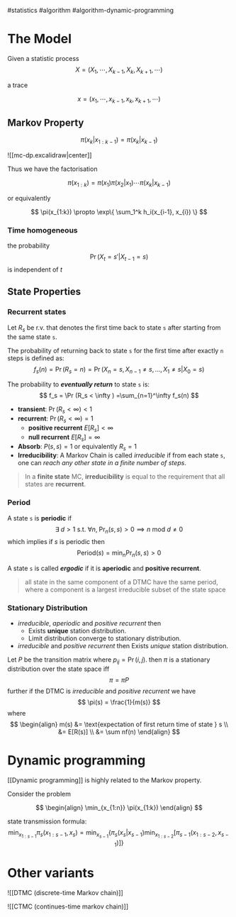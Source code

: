 #statistics #algorithm #algorithm-dynamic-programming 


# The Model

Given a statistic process 
$$
X = (X_1, \cdots, X_{k-1}, X_k, X_{k+1}, \cdots)
$$

a trace

$$
x = (x_1, \cdots, x_{k-1}, x_k, x_{k+1}, \cdots)
$$

## Markov Property
$$
	\pi(x_k|x_{1:k-1}) = \pi(x_k|x_{k-1})
$$

![[mc-dp.excalidraw|center]]

Thus we have the factorisation

$$
\pi(x_{1:k}) = \pi(x_1)\pi(x_2|x_1) \cdots\pi(x_k|x_{k-1})
$$

or equivalently

$$
\pi(x_{1:k}) \propto \exp\{ \sum_1^k h_i(x_{i-1}, x_{i}) \}
$$

### Time homogeneous
the probability 
$$
\Pr(X_t=s'|X_{t-1}=s)
$$
is independent of $t$

## State Properties

### Recurrent states
Let $R_s$ be r.v. that denotes the first time back to state `s` after starting from the same state `s`.

The probability of returning back to state `s` for the first time after exactly `n` steps is defined as:
$$
	f_s(n)=\Pr(R_s=n) = \Pr(X_n=s,X_{n-1}\neq s,\dots,X_1\neq s | X_0=s)
$$

The probability to ***eventually return*** to state `s` is:
$$
	f_s = \Pr (R_s < \infty ) =\sum_{n=1}^\infty f_s(n)
$$

- **transient**: $\Pr (R_s < \infty ) <1$
- **recurrent**: $\Pr (R_s < \infty ) =1$
	- **positive recurrent** $E[R_s] < \infty$
	- **null recurrent** $E[R_s] = \infty$
- **Absorb**: $P(s, s)=1$ or equivalently $R_s=1$
- **Irreducibility**:    A Markov Chain is called _irreducible_ if from each state `s`, one can *reach any other state in a finite number of steps*.

> In a __finite state__ MC, **irreducibility** is equal to the requirement that all states are **recurrent**.

### Period

A state `s` is **periodic** if
$$
   \exists \; d > 1 \text{ s.t. } \forall n, \;\Pr_n(s, s) > 0  \implies n \text{ mod } d \neq 0 
$$
which implies if $s$ is periodic then
$$
  \text{Period}(s) = \min_n \Pr_n(s, s) > 0
$$

A state `s` is called ***ergodic*** if it is **aperiodic** and **positive recurrent**.

> all state in the same component of a DTMC have the same period, where a component is a largest irreducible subset of the state space 


### Stationary Distribution

- _irreducible_, _aperiodic_ and _positive recurrent_ then
	- Exists **unique** station distribution.
	- Limit distribution converge to stationary distribution.
- _irreducible_ and _positive recurrent_ then Exists *unique* station distribution.

Let $P$ be the transition matrix where $p_{ij} = \Pr(i, j)$. then $\pi$ is a stationary distribution over the state space iff
$$
  \pi = \pi P
$$
further if the DTMC is _irreducible_ and _positive recurrent_ we have
$$
  \pi(s) = \frac{1}{m(s)}
$$
where 
$$
\begin{align}
  m(s) &= \text{expectation of first return time of state } s \\
       &= E[R(s)] \\
       &= \sum nf(n) 
\end{align}
$$

# Dynamic programming

[[Dynamic programming]] is highly related to the Markov property.

Consider the problem

$$
\begin{align}
\min_{x_{1:n}} \pi(x_{1:k})
\end{align}
$$

state transmission formula:
$$
\min_{x_{1:s-1}} \pi_s(x_{1:s-1}, x_s) = \min_{x_{s-1}} \{ \pi_s(x_s|x_{s-1}) \min_{x_{1:s-2}}[\pi_{s-1}(x_{1:s-2}, x_{s-1})] \}
$$

# Other variants

![[DTMC (discrete-time Markov chain)]]

![[CTMC (continues-time markov chain)]]


